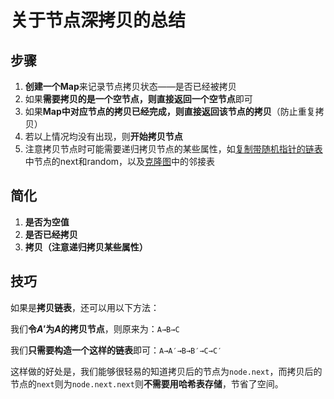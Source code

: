 # 关于节点深拷贝的总结

## 步骤

1. **创建一个Map**来记录节点拷贝状态——是否已经被拷贝
2. 如果**需要拷贝的是一个空节点，则直接返回一个空节点**即可
3. 如果**Map中对应节点的拷贝已经完成，则直接返回该节点的拷贝**（防止重复拷贝）
4. 若以上情况均没有出现，则**开始拷贝节点**
5. 注意拷贝节点时可能需要递归拷贝节点的某些属性，如[复制带随机指针的链表](../notes/medium/复制带随机指针的链表.md)中节点的next和random，以及[克隆图](../notes/medium/克隆图.md)中的邻接表

## 简化

1. **是否为空值**
2. **是否已经拷贝**
3. **拷贝（注意递归拷贝某些属性）**

## 技巧

如果是**拷贝链表**，还可以用以下方法：

我们**令*A*′为*A*的拷贝节点**，则原来为：`A→B→C`

我们**只需要构造一个这样的链表**即可：`A→A′→B→B′→C→C′`

这样做的好处是，我们能够很轻易的知道拷贝后的节点为`node.next`，而拷贝后的节点的`next`则为`node.next.next`则**不需要用哈希表存储**，节省了空间。